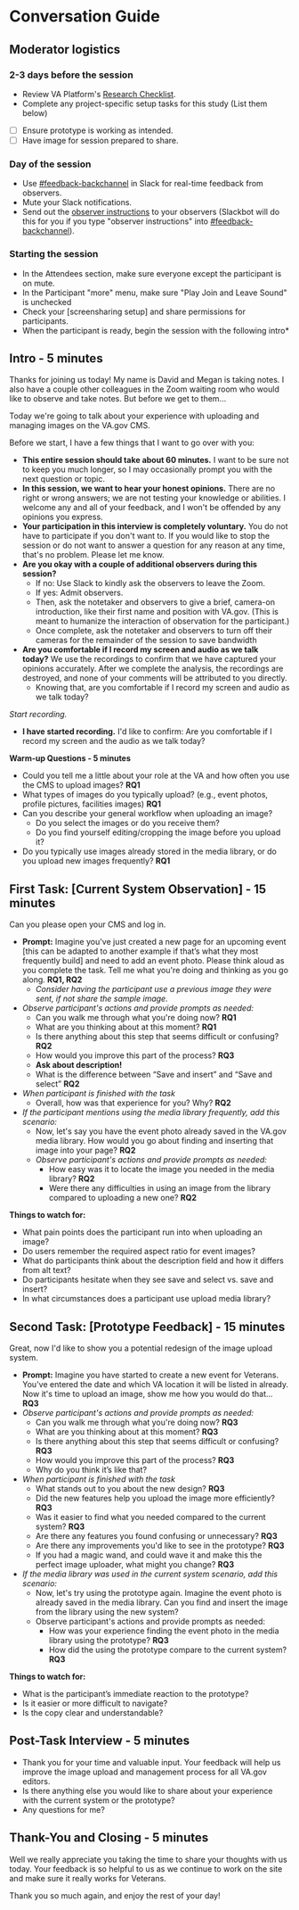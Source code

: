 # Conversation Guide

## **Moderator logistics**

### **2-3 days before the session**

- Review VA Platform's [Research Checklist](https://depo-platform-documentation.scrollhelp.site/research-design/Research-Checklist.1958773011.html#ResearchChecklist-5.Conductsessions).
- Complete any project-specific setup tasks for this study (List them below)
- [ ]  Ensure prototype is working as intended.
- [ ]  Have image for session prepared to share.

### **Day of the session**

- Use [#feedback-backchannel](https://dsva.slack.com/messages/C40B45NJK/details/) in Slack for real-time feedback from observers.
- Mute your Slack notifications.
- Send out the [observer instructions](https://depo-platform-documentation.scrollhelp.site/research-design/Observer-guidelines.1622311177.html) to your observers (Slackbot will do this for you if you type "observer instructions" into [#feedback-backchannel](https://dsva.slack.com/channels/feedback-backchannel)).

### **Starting the session**

- In the Attendees section, make sure everyone except the participant is on mute.
- In the Participant "more" menu, make sure "Play Join and Leave Sound" is unchecked
- Check your [screensharing setup] and share permissions for participants.
- When the participant is ready, begin the session with the following intro*

## **Intro - 5 minutes**

Thanks for joining us today! My name is David and Megan is taking notes. I also have a couple other colleagues in the Zoom waiting room who would like to observe and take notes. But before we get to them...

Today we're going to talk about your experience with uploading and managing images on the VA.gov CMS.

Before we start, I have a few things that I want to go over with you:

- **This entire session should take about 60 minutes.** I want to be sure not to keep you much longer, so I may occasionally prompt you with the next question or topic.
- **In this session, we want to hear your honest opinions.** There are no right or wrong answers; we are not testing your knowledge or abilities. I welcome any and all of your feedback, and I won't be offended by any opinions you express.
- **Your participation in this interview is completely voluntary.** You do not have to participate if you don't want to. If you would like to stop the session or do not want to answer a question for any reason at any time, that's no problem. Please let me know.
- **Are you okay with a couple of additional observers during this session?**
    - If no: Use Slack to kindly ask the observers to leave the Zoom.
    - If yes: Admit observers.
    - Then, ask the notetaker and observers to give a brief, camera-on introduction, like their first name and position with VA.gov. (This is meant to humanize the interaction of observation for the participant.)
    - Once complete, ask the notetaker and observers to turn off their cameras for the remainder of the session to save bandwidth
- **Are you comfortable if I record my screen and audio as we talk today?** We use the recordings to confirm that we have captured your opinions accurately. After we complete the analysis, the recordings are destroyed, and none of your comments will be attributed to you directly.
    - Knowing that, are you comfortable if I record my screen and audio as we talk today?

*Start recording.*

- **I have started recording.** I'd like to confirm: Are you comfortable if I record my screen and the audio as we talk today?

**Warm-up Questions - 5 minutes**

- Could you tell me a little about your role at the VA and how often you use the CMS to upload images? **RQ1**
- What types of images do you typically upload? (e.g., event photos, profile pictures, facilities images) **RQ1**
- Can you describe your general workflow when uploading an image?
    - Do you select the images or do you receive them?
    - Do you find yourself editing/cropping the image before you upload it?
- Do you typically use images already stored in the media library, or do you upload new images frequently? **RQ1**

## **First Task: [Current System Observation] - 15 minutes**

Can you please open your CMS and log in.

- **Prompt:** Imagine you've just created a new page for an upcoming event [this can be adapted to another example if that’s what they most frequently build] and need to add an event photo. Please think aloud as you complete the task. Tell me what you're doing and thinking as you go along. **RQ1, RQ2**
    - *Consider having the participant use a previous image they were sent, if not share the sample image.*
- *Observe participant's actions and provide prompts as needed:*
    - Can you walk me through what you're doing now? **RQ1**
    - What are you thinking about at this moment? **RQ1**
    - Is there anything about this step that seems difficult or confusing? **RQ2**
    - How would you improve this part of the process? **RQ3**
    - **Ask about description!**
    - What is the difference between “Save and insert” and “Save and select” **RQ2**
- *When participant is finished with the task*
    - Overall, how was that experience for you? Why? **RQ2**
- *If the participant mentions using the media library frequently, add this scenario:*
    - Now, let's say you have the event photo already saved in the VA.gov media library. How would you go about finding and inserting that image into your page? **RQ2**
    - *Observe participant's actions and provide prompts as needed:*
        - How easy was it to locate the image you needed in the media library? **RQ2**
        - Were there any difficulties in using an image from the library compared to uploading a new one? **RQ2**

**Things to watch for:**

- What pain points does the participant run into when uploading an image?
- Do users remember the required aspect ratio for event images?
- What do participants think about the description field and how it differs from alt text?
- Do participants hesitate when they see save and select vs. save and insert?
- In what circumstances does a participant use upload media library?

## **Second Task: [Prototype Feedback] - 15 minutes**

Great, now I'd like to show you a potential redesign of the image upload system. 

- **Prompt:** Imagine you have started to create a new event for Veterans. You've entered the date and which VA location it will be listed in already. Now it's time to upload an image, show me how you would do that... **RQ3**
- *Observe participant's actions and provide prompts as needed:*
    - Can you walk me through what you're doing now? **RQ3**
    - What are you thinking about at this moment? **RQ3**
    - Is there anything about this step that seems difficult or confusing? **RQ3**
    - How would you improve this part of the process? **RQ3**
    - Why do you think it’s like that?
- *When participant is finished with the task*
    - What stands out to you about the new design? **RQ3**
    - Did the new features help you upload the image more efficiently? **RQ3**
    - Was it easier to find what you needed compared to the current system? **RQ3**
    - Are there any features you found confusing or unnecessary? **RQ3**
    - Are there any improvements you'd like to see in the prototype? **RQ3**
    - If you had a magic wand, and could wave it and make this the perfect image uploader, what might you change? **RQ3**
- *If the media library was used in the current system scenario, add this scenario:*
    - Now, let's try using the prototype again. Imagine the event photo is already saved in the media library. Can you find and insert the image from the library using the new system?
    - Observe participant's actions and provide prompts as needed:
        - How was your experience finding the event photo in the media library using the prototype? **RQ3**
        - How did the using the prototype compare to the current system? **RQ3**

**Things to watch for:**

- What is the participant’s immediate reaction to the prototype?
- Is it easier or more difficult to navigate?
- Is the copy clear and understandable?

## **Post-Task Interview - 5 minutes**

- Thank you for your time and valuable input. Your feedback will help us improve the image upload and management process for all VA.gov editors.
- Is there anything else you would like to share about your experience with the current system or the prototype?
- Any questions for me?

## **Thank-You and Closing - 5 minutes**

Well we really appreciate you taking the time to share your thoughts with us today. Your feedback is so helpful to us as we continue to work on the site and make sure it really works for Veterans.

Thank you so much again, and enjoy the rest of your day!
